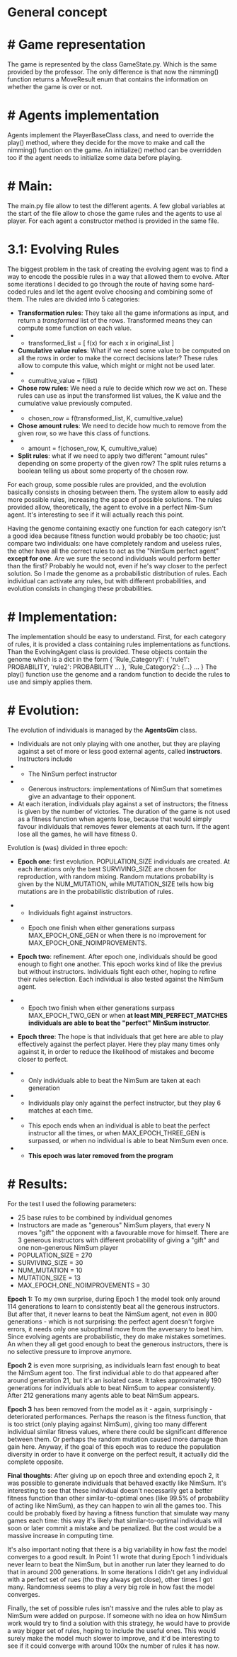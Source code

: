 # General concept
# # Game representation
The game is represented by the class GameState.py. Which is the same provided by the professor.
The only difference is that now the nimming() function returns a MoveResult enum that contains the information on whether the game is over or not.

# # Agents implementation
Agents implement the PlayerBaseClass class, and need to override the play() method, where they decide for the move to make and call the nimming() function on the game.
An initialize() method can be overridden too if the agent needs to initialize some data before playing.

# # Main:
The main.py file allow to test the different agents. A few global variables at the start of the file allow to chose the game rules and the agents to use al player.
For each agent a constructor method is provided in the same file.


# 3.1: Evolving Rules

The biggest problem in the task of creating the evolving agent was to find a way to encode the possible rules in a way that allowed them to evolve.
After some iterations I decided to go through the route of having some hard-coded rules and let the agent evolve choosing and combining some of them.
The rules are divided into 5 categories:
* **Transformation rules**: They take all the game informations as input, and return a *transformed* list of the rows. Transformed means they can compute some function on each value.
* * transformed_list = [ f(x) for each x in original_list ]
* **Cumulative value rules**: What if we need some value to be computed on all the rows in order to make the correct decisions later? These rules allow to compute this value, which might or might not be used later.
* * cumultive_value = f(list)
* **Chose row rules**: We need a rule to decide which row we act on. These rules can use as input the transformed list values, the K value and the cumulative value previously computed.
* * chosen_row = f(transformed_list, K, cumultive_value)
* **Chose amount rules**: We need to decide how much to remove from the given row, so we have this class of functions. 
* * amount = f(chosen_row, K, cumultive_value)
* **Split rules**: what if we need to apply two different "amount rules" depending on some property of the given row? The split rules returns a boolean telling us about some property of the chosen row.

For each group, some possible rules are provided, and the evolution basically consists in chosing between them. The system allow to easily add more possible rules, increasing the space of possible solutions.
The rules provided allow, theoretically, the agent to evolve in a perfect Nim-Sum agent. It's interesting to see if it will actually reach this point.

Having the genome containing exactly one function for each category isn't a good idea because fitness function would probably be too chaotic; just compare two individuals: one have completely random and useless rules, the other have all the correct rules to act as the "NimSum perfect agent" **except for one**. Are we sure the second individuals would perform better than the first? Probably he would not, even if he's way closer to the perfect solution.
So I made the genome as a probabilistic distribution of rules. Each individual can activate any rules, but with different probabilities, and evolution consists in changing these probabilities.

# # Implementation:
The implementation should be easy to understand. First, for each category of rules, it is provided a class containing rules implementations as functions.
Than the EvolvingAgent class is provided. These objects contain the genome which is a dict in the form
{
    'Rule_Category1': { 'rule1': PROBABILITY, 'rule2': PROBABILITY ... },
    'Rule_Category2': {...}
    ...
}
The play() function use the genome and a random function to decide the rules to use and simply applies them.

# # Evolution:
The evolution of individuals is managed by the **AgentsGim** class.
* Individuals are not only playing with one another, but they are playing against a set of more or less good external agents, called **instructors**. Instructors include
* * The NinSum perfect instructor
* * Generous instructors: implementations of NimSum that sometimes give an advantage to their opponent.
* At each iteration, individuals play against a set of instructors; the fitness is given by the number of victories. The duration of the game is not used as a fitness function when agents lose, because that would simply favour individuals that removes fewer elements at each turn. If the agent lose all the games, he will have fitness 0.

Evolution is (was) divided in three epoch:
* **Epoch one**: first evolution. POPULATION_SIZE individuals are created. At each iterations only the best SURVIVING_SIZE are chosen for reproduction, with random mixing. Random mutations probability is given by the NUM_MUTATION, while MUTATION_SIZE tells how big mutations are in the probabilistic distribution of rules.
* * Individuals fight against instructors.
* * Epoch one finish when either generations surpass MAX_EPOCH_ONE_GEN or when there is no improvement for MAX_EPOCH_ONE_NOIMPROVEMENTS.

* **Epoch two**: refinement. After epoch one, individuals should be good enough to fight one another. This epoch works kind of like the previus but without instructors. Individuals fight each other, hoping to refine their rules selection. Each individual is also tested against the NimSum agent.
* * Epoch two finish when either generations surpass MAX_EPOCH_TWO_GEN or when **at least MIN_PERFECT_MATCHES individuals are able to beat the "perfect" MinSum instructor**.

* **Epoch three**: The hope is that individuals that get here are able to play effectively against the perfect player. Here they play many times only against it, in order to reduce the likelihood of mistakes and become closer to perfect.
* * Only individuals able to beat the NimSum are taken at each generation
* * Individuals play only against the perfect instructor, but they play 6 matches at each time.
* * This epoch ends when an individual is able to beat the perfect instructor all the times, or when MAX_EPOCH_THREE_GEN is surpassed, or when no individual is able to beat NimSum even once.
* * **This epoch was later removed from the program**

# # Results:
For the test I used the following parameters:
* 25 base rules to be combined by individual genomes
* Instructors are made as "generous" NimSum players, that every N moves "gift" the opponent with a favourable move for himself. There are 3 generous instructors with different probability of giving a "gift" and one non-generous NimSum player
* POPULATION_SIZE = 270
* SURVIVING_SIZE = 30
* NUM_MUTATION = 10
* MUTATION_SIZE = 13
* MAX_EPOCH_ONE_NOIMPROVEMENTS = 30

**Epoch 1:** To my own surprise, during Epoch 1 the model took only around 114 generations to learn to consistently beat all the generous instructors. But after that, it never learns to beat the NimSum agent, not even in 800 generations - which is not surprising: the perfect agent doesn't forgive errors, it needs only one suboptimal move from the avversary to beat him. Since evolving agents are probabilistic, they do make mistakes sometimes. An when they all get good enough to beat the generous instructors, there is no selective pressure to improve anymore.

**Epoch 2** is even more surprising, as individuals learn fast enough to beat the NimSum agent too. The first individual able to do that appeared after around generation 21, but it's an isolated case. It takes approximately 190 generations for individuals able to beat NimSum to appear consistently. After 212 generations many agents able to beat NimSum appears.

**Epoch 3** has been removed from the model as it - again, surprisingly - deteriorated performances. Perhaps the reason is the fitness function, that is too strict (only playing against NimSum), giving too many different individual similar fitness values, where there could be significant difference between them. Or perhaps the random mutation caused more damage than gain here. Anyway, if the goal of this epoch was to reduce the population diversity in order to have it converge on the perfect result, it actually did the complete opposite.


**Final thoughts**:  After giving up on epoch three and extending epoch 2, it was possible to generate individuals that behaved exactly like NimSum. It's interesting to see that these individual doesn't necessarily get a better fitness function than other similar-to-optimal ones (like 99.5% of probability of acting like NimSum), as they can happen to win all the games too. This could be probably fixed by having a fitness function that simulate way many games each time: this way it's likely that similar-to-optimal individuals will soon or later commit a mistake and be penalized. But the cost would be a massive increase in computing time.

It's also important noting that there is a big variability in how fast the model converges to a good result. In Point 1 I wrote that during Epoch 1 individuals never learn to beat the NimSum, but in another run later they learned to do that in around 200 generations. In some iterations I didn't get any individual with a perfect set of rues (tho they always get close), other times I got many. Randomness seems to play a very big role in how fast the model converges.

Finally, the set of possible rules isn't massive and the rules able to play as NimSum were added on purpose. If someone with no idea on how NimSum work would try to find a solution with this strategy, he would have to provide a way bigger set of rules, hoping to include the useful ones. This would surely make the model much slower to improve, and it'd be interesting to see if it could converge with around 100x the number of rules it has now.
